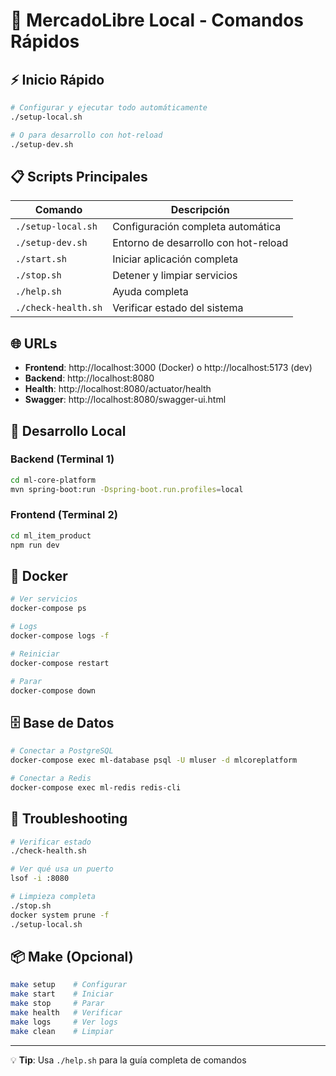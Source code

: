 # 🚀 MercadoLibre Local - Comandos Rápidos

## ⚡ Inicio Rápido

```bash
# Configurar y ejecutar todo automáticamente
./setup-local.sh

# O para desarrollo con hot-reload
./setup-dev.sh
```

## 📋 Scripts Principales

| Comando | Descripción |
|---------|-------------|
| `./setup-local.sh` | Configuración completa automática |
| `./setup-dev.sh` | Entorno de desarrollo con hot-reload |
| `./start.sh` | Iniciar aplicación completa |
| `./stop.sh` | Detener y limpiar servicios |
| `./help.sh` | Ayuda completa |
| `./check-health.sh` | Verificar estado del sistema |

## 🌐 URLs

- **Frontend**: http://localhost:3000 (Docker) o http://localhost:5173 (dev)
- **Backend**: http://localhost:8080
- **Health**: http://localhost:8080/actuator/health
- **Swagger**: http://localhost:8080/swagger-ui.html

## 🔧 Desarrollo Local

### Backend (Terminal 1)
```bash
cd ml-core-platform
mvn spring-boot:run -Dspring-boot.run.profiles=local
```

### Frontend (Terminal 2)
```bash
cd ml_item_product
npm run dev
```

## 🐳 Docker

```bash
# Ver servicios
docker-compose ps

# Logs
docker-compose logs -f

# Reiniciar
docker-compose restart

# Parar
docker-compose down
```

## 🗄️ Base de Datos

```bash
# Conectar a PostgreSQL
docker-compose exec ml-database psql -U mluser -d mlcoreplatform

# Conectar a Redis
docker-compose exec ml-redis redis-cli
```

## 🚨 Troubleshooting

```bash
# Verificar estado
./check-health.sh

# Ver qué usa un puerto
lsof -i :8080

# Limpieza completa
./stop.sh
docker system prune -f
./setup-local.sh
```

## 📦 Make (Opcional)

```bash
make setup    # Configurar
make start    # Iniciar
make stop     # Parar
make health   # Verificar
make logs     # Ver logs
make clean    # Limpiar
```

---

💡 **Tip**: Usa `./help.sh` para la guía completa de comandos
